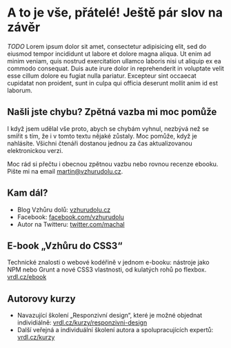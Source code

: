 # A to je vše, přátelé! Ještě pár slov na závěr

*TODO* Lorem ipsum dolor sit amet, consectetur adipisicing elit, sed do eiusmod
tempor incididunt ut labore et dolore magna aliqua. Ut enim ad minim veniam,
quis nostrud exercitation ullamco laboris nisi ut aliquip ex ea commodo
consequat. Duis aute irure dolor in reprehenderit in voluptate velit esse
cillum dolore eu fugiat nulla pariatur. Excepteur sint occaecat cupidatat non
proident, sunt in culpa qui officia deserunt mollit anim id est laborum.


## Našli jste chybu? Zpětná vazba mi moc pomůže

I když jsem udělal vše proto, abych se chybám vyhnul, nezbývá než se smířit s tím, že i v tomto textu nějaké zůstaly. Moc pomůže, když je nahlásíte. Všichni čtenáři dostanou jednou za čas aktualizovanou elektronickou verzi.

Moc rád si přečtu i obecnou zpětnou vazbu nebo rovnou recenze ebooku. Pište mi na email [martin@vzhurudolu.cz](mailto:martin@vzhurudolu.cz).


## Kam dál?

- Blog Vzhůru dolů: [vzhurudolu.cz](http://www.vzhurudolu.cz)
- Facebook: [facebook.com/vzhurudolu](https://facebook.com/vzhurudolu)
- Autor na Twitteru: [twitter.com/machal](https://twitter.com/machal)


## E-book „Vzhůru do CSS3“

Technické znalosti o webové kodéřině v jednom e-booku: nástroje jako NPM nebo Grunt a nové CSS3 vlastnosti, od kulatých rohů po flexbox. [vrdl.cz/ebook](http://www.vzhurudolu.cz/ebook)


## Autorovy kurzy

- Navazující školení „Responzivní design“, které je možné objednat individiálně: [vrdl.cz/kurzy/responzivni-design](http://www.vzhurudolu.cz/kurzy/responzivni-design)
- Další veřejná a individuální školení autora a spolupracujících expertů: [vrdl.cz/kurzy](http://www.vzhurudolu.cz/kurzy)


